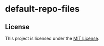 <!-- SPDX-License-Identifier: MIT -->
# default-repo-files

## License

This project is licensed under the [MIT License](LICENSE).
